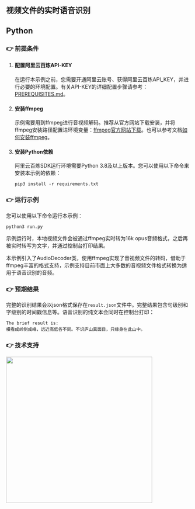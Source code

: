 [comment]: # (title and brief introduction of the sample)
## 视频文件的实时语音识别
## Python

[comment]: # (prerequisites)
### :point_right: 前提条件

1. #### 配置阿里云百炼API-KEY

    在运行本示例之前，您需要开通阿里云账号、获得阿里云百炼API_KEY，并进行必要的环境配置。有关API-KEY的详细配置步骤请参考：[PREREQUISITES.md](../../../../PREREQUISITES.md)。

1. #### 安装ffmpeg

    示例需要用到ffmpeg进行音视频解码。推荐从官方网站下载安装，并将ffmpeg安装路径配置进环境变量：[ffmpeg官方网站下载](https://www.ffmpeg.org/download.html)。也可以参考文档[如何安装ffmpeg](../../../docs/QA/ffmpeg.md)。

1. #### 安装Python依赖

    阿里云百炼SDK运行环境需要Python 3.8及以上版本。您可以使用以下命令来安装本示例的依赖：
    ```commandline
    pip3 install -r requirements.txt
    ```

[comment]: # (how to run the sample and expected results)
### :point_right: 运行示例
您可以使用以下命令运行本示例：

```commandline
python3 run.py
```

示例运行时，本地视频文件会被通过ffmpeg实时转为16k opus音频格式，之后再被实时转写为文字，并通过控制台打印结果。

本示例引入了AudioDecoder类，使用ffmpeg实现了音视频文件的转码，借助于ffmpeg丰富的格式支持，示例支持目前市面上大多数的音视频文件格式转换为适用于语音识别的音频。

### :point_right: 预期结果

完整的识别结果会以json格式保存在```result.json```文件中。完整结果包含句级别和字级别的时间戳信息等。语音识别的纯文本会同时在控制台打印：
```text
The brief result is:
横看成岭侧成峰，远近高低各不同。不识庐山真面目，只缘身在此山中。
```

[comment]: # (technical support of the sample)
### :point_right: 技术支持
<img src="https://dashscope.oss-cn-beijing.aliyuncs.com/samples/audio/group.png" width="400"/>


